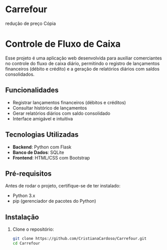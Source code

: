 # Carrefour
redução de preço
Cópia
# Controle de Fluxo de Caixa

Esse projeto é uma aplicação web desenvolvida para auxiliar comerciantes no controle do fluxo de caixa diário, permitindo o registro de lançamentos financeiros (débito e crédito) e a geração de relatórios diários com saldos consolidados.

## Funcionalidades

- Registrar lançamentos financeiros (débitos e créditos)
- Consultar histórico de lançamentos
- Gerar relatórios diários com saldo consolidado
- Interface amigável e intuitiva

## Tecnologias Utilizadas

- **Backend**: Python com Flask
- **Banco de Dados**: SQLite
- **Frontend**: HTML/CSS com Bootstrap

## Pré-requisitos

Antes de rodar o projeto, certifique-se de ter instalado:

- Python 3.x
- pip (gerenciador de pacotes do Python)

## Instalação

1. Clone o repositório:
   ```bash
   git clone https://github.com/CristianaCardoso/Carrefour.git
   cd Carrefour
